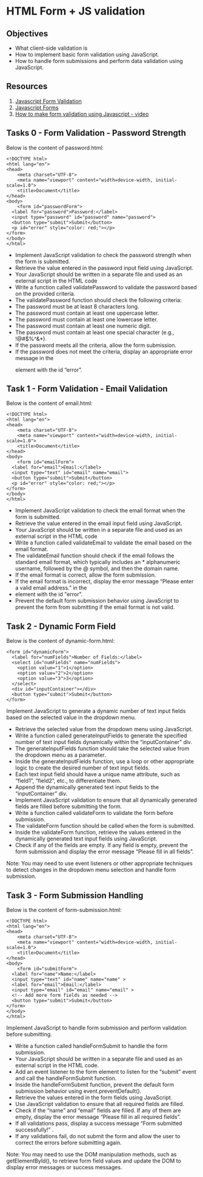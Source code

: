 # HTML Form + JS validation

## Objectives

* What client-side validation is
* How to implement basic form validation using JavaScript.
* How to handle form submissions and perform data validation using JavaScript.

## Resources

1. [Javascript Form Validation](https://intranet.alxswe.com/rltoken/_iQ-AFZJcZTyaY3Ad4aOQA)
2. [Javascript Forms](https://intranet.alxswe.com/rltoken/z_W5ZiXlB9VEu4GnBKY_Bw)
3. [How to make form validation using Javascript - video](https://intranet.alxswe.com/rltoken/FkaOrbNNr0_D-JPbK5hPgA)

## Tasks 0 - Form Validation - Password Strength

Below is the content of password.html:

```
<!DOCTYPE html>
<html lang="en">
<head>
    <meta charset="UTF-8">
    <meta name="viewport" content="width=device-width, initial-scale=1.0">
    <title>Document</title>
</head>
<body>
    <form id="passwordForm">
  <label for="password">Password:</label>
  <input type="password" id="password" name="password">
  <button type="submit">Submit</button>
  <p id="error" style="color: red;"></p>
</form>
</body>
</html>
```

* Implement JavaScript validation to check the password strength when the form is submitted.
* Retrieve the value entered in the password input field using JavaScript.
* Your JavaScript should be written in a separate file and used as an external script in the HTML code
* Write a function called validatePassword to validate the password based on the provided criteria.
* The validatePassword function should check the following criteria:
* The password must be at least 8 characters long.
* The password must contain at least one uppercase letter.
* The password must contain at least one lowercase letter.
* The password must contain at least one numeric digit.
* The password must contain at least one special character (e.g., !@#$%^&*).
* If the password meets all the criteria, allow the form submission.
* If the password does not meet the criteria, display an appropriate error message in the <p> element with the id “error”.

## Task 1 - Form Validation - Email Validation

Below is the content of email.html:

```
<!DOCTYPE html>
<html lang="en">
<head>
    <meta charset="UTF-8">
    <meta name="viewport" content="width=device-width, initial-scale=1.0">
    <title>Document</title>
</head>
<body>
    <form id="emailForm">
  <label for="email">Email:</label>
  <input type="text" id="email" name="email">
  <button type="submit">Submit</button>
  <p id="error" style="color: red;"></p>
</form>
</body>
</html>
```

* Implement JavaScript validation to check the email format when the form is submitted.
* Retrieve the value entered in the email input field using JavaScript.
* Your JavaScript should be written in a separate file and used as an external script in the HTML code
* Write a function called validateEmail to validate the email based on the email format.
* The validateEmail function should check if the email follows the standard email format, which typically includes an * alphanumeric username, followed by the @ symbol, and then the domain name.
* If the email format is correct, allow the form submission.
* If the email format is incorrect, display the error message “Please enter a valid email address.” in the
* element with the id "error".
* Prevent the default form submission behavior using JavaScript to prevent the form from submitting if the email format is not valid.

## Task 2 - Dynamic Form Field

Below is the content of dynamic-form.html:

```
<form id="dynamicForm">
  <label for="numFields">Number of Fields:</label>
  <select id="numFields" name="numFields">
    <option value="1">1</option>
    <option value="2">2</option>
    <option value="3">3</option>
  </select>
  <div id="inputContainer"></div>
  <button type="submit">Submit</button>
</form>
```

Implement JavaScript to generate a dynamic number of text input fields based on the selected value in the dropdown menu.

* Retrieve the selected value from the dropdown menu using JavaScript. 
* Write a function called generateInputFields to generate the specified number of text input fields dynamically within the “inputContainer” div. 
* The generateInputFields function should take the selected value from the dropdown menu as a parameter. 
* Inside the generateInputFields function, use a loop or other appropriate logic to create the desired number of text input fields. 
* Each text input field should have a unique name attribute, such as “field1”, “field2”, etc., to differentiate them. 
* Append the dynamically generated text input fields to the “inputContainer” div. 
* Implement JavaScript validation to ensure that all dynamically generated fields are filled before submitting the form. 
* Write a function called validateForm to validate the form before submission. 
* The validateForm function should be called when the form is submitted. 
* Inside the validateForm function, retrieve the values entered in the dynamically generated text input fields using JavaScript. 
* Check if any of the fields are empty. If any field is empty, prevent the form submission and display the error message “Please fill in all fields”.

Note: You may need to use event listeners or other appropriate techniques to detect changes in the dropdown menu selection and handle form submission.

## Task 3 - Form Submission Handling

Below is the content of form-submission.html:

```
<!DOCTYPE html>
<html lang="en">
<head>
    <meta charset="UTF-8">
    <meta name="viewport" content="width=device-width, initial-scale=1.0">
    <title>Document</title>
</head>
<body>
    <form id="submitForm">
  <label for="name">Name:</label>
  <input type="text" id="name" name="name" >
  <label for="email">Email:</label>
  <input type="email" id="email" name="email" >
  <!-- Add more form fields as needed -->
  <button type="submit">Submit</button>
</form>
</body>
</html>
```

Implement JavaScript to handle form submission and perform validation before submitting.

* Write a function called handleFormSubmit to handle the form submission.
* Your JavaScript should be written in a separate file and used as an external script in the HTML code.
* Add an event listener to the form element to listen for the “submit” event and call the handleFormSubmit function.
* Inside the handleFormSubmit function, prevent the default form submission behavior using event.preventDefault().
* Retrieve the values entered in the form fields using JavaScript.
* Use JavaScript validation to ensure that all required fields are filled.
* Check if the “name” and “email” fields are filled. If any of them are empty, display the error message “Please fill in all required fields”.
* If all validations pass, display a success message “Form submitted successfully!” .
* If any validations fail, do not submit the form and allow the user to correct the errors before submitting again.

Note: You may need to use the DOM manipulation methods, such as getElementById(), to retrieve form field values and update the DOM to display error messages or success messages.
